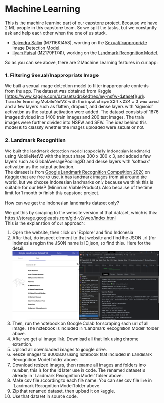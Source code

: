 # Machine Learning
This is the machine learning part of our capstone project. Because we have 2 ML people in this capstone team. So we split the tasks, but we constantly ask and help each other when the one of us stuck.
- [Rajendra Salim](https://github.com/rajensalim "Click to go to this link") (M7116K1458), working on the [Sexual/Inappropriate Image Detection Model](#1-filtering-sexualinappropriate-image "Goto this model explanation").
- [Ilyam Faisal](https://github.com/ilyamfaisal28 "Click to go to this link") (M2179F1741), working on the [Landmark Recognition Model](#2-landmark-recognition "Goto this model explanation").

So as you can see above, there are 2 Machine Learning features in our app: 
### 1. Filtering Sexual/Inappropriate Image
We built a sexual image detection model to filter inappropriate contents from the app. The dataset was obtained from Kaggle [https://www.kaggle.com/datasets/drakedtrex/my-nsfw-dataset](url). Transfer learning MobileNetV2 with the input shape 224 x 224 x 3 was used and a few layers such as flatten, dropout, and dense layers with ‘sigmoid’ activation as the output activation were added. The dataset consists of 1676 images divided into 1400 train images and 200 test images. The train images were further divided into NSFW and SFW. The idea behind this model is to classify whether the images uploaded were sexual or not. 
### 2. Landmark Recognition
We built the landmark detection model (especially Indonesian landmark) using MobileNetV2 with the input shape 300 x 300 x 3, and added a few layers such as GlobalAveragePooling2D and dense layers with ‘softmax’ activation as the output activation.\
The dataset is from [Google Landmark Recognition Competition 2020](https://www.kaggle.com/competitions/landmark-recognition-2020/data "Click to go to this link") on Kaggle that are free to use. It has landmark images from all around the world, but we choose Indonesian landmarks only because we think this is suitable for our MVP (Minimum Viable Product). Also because of the time limit for 1 month to finish this capstone project.\
\
How can we get the Indonesian landmarks dataset only?

We got this by scraping to the website version of
that dataset, which is this: https://storage.googleapis.com/gld-v2/web/index.html
\
This is the explanation of our approach:
1. Open the website, then click on 'Explore' and find Indonesia
2. After that, do inspect element to that website and find the JSON url (for Indonesia region the JSON name is ID.json, so find this). Here for the detail:
![Inspect Element](Images_For_Readme/inspect_element.png) 
3. Then, run the notebook on Google Colab for scraping each url of all image. The notebook is included in 'Landmark Recognition Model' folder above.
4. After we get all image link. Download all that link using chrome extention.
5. Upload all downloaded images to google drive.
6. Resize images to 800x800 using notebook that included in Landmark Recognition Model folder above.
7. Download resized images, then rename all images and folders into number, this is for the id later use in code. The renamed dataset is already in 'Landmark Recognition Model' folder above.
8. Make csv file according to each file name. You can see csv file like in 'Landmark Recognition Model'folder above.
9. Zip that renamed dataset, then upload it on kaggle.
10. Use that dataset in source code.

